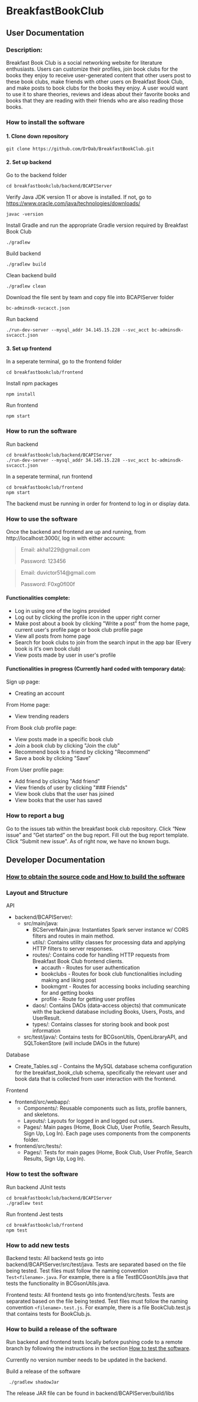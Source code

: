 # BreakfastBookClub

## User Documentation

### Description:

Breakfast Book Club is a social networking website for literature enthusiasts. Users can customize their profiles, join book clubs for the books they enjoy to receive user-generated content that other users post to these book clubs, make friends with other users on Breakfast Book Club, and make posts to book clubs for the books they enjoy. A user would want to use it to share theories, reviews and ideas about their favorite books and books that they are reading with their friends who are also reading those books.



### How to install the software

#### 1. Clone down repository
```
git clone https://github.com/DrDab/BreakfastBookClub.git
```

#### 2. Set up backend

Go to the backend folder
```
cd breakfastbookclub/backend/BCAPIServer
```

Verify Java JDK version 11 or above is installed. If not, go to https://www.oracle.com/java/technologies/downloads/

```
javac -version
```

Install Gradle and run the appropriate Gradle version required by Breakfast Book Club
```
./gradlew
```

Build backend
```
./gradlew build
```

Clean backend build
```
./gradlew clean
```

Download the file sent by team and copy file into BCAPIServer folder
```
bc-adminsdk-svcacct.json
```

Run backend
```
./run-dev-server --mysql_addr 34.145.15.228 --svc_acct bc-adminsdk-svcacct.json
```

#### 3. Set up frontend

In a seperate terminal, go to the frontend folder
```
cd breakfastbookclub/frontend
```
Install npm packages
```
npm install 
```
Run frontend
```
npm start
```


### How to run the software

Run backend
```
cd breakfastbookclub/backend/BCAPIServer
./run-dev-server --mysql_addr 34.145.15.228 --svc_acct bc-adminsdk-svcacct.json
```

In a seperate terminal, run frontend
```
cd breakfastbookclub/frontend
npm start
```

The backend must be running in order for frontend to log in or display data.

### How to use the software

Once the backend and frontend are up and running, from http://localhost:3000/, log in with either account: 

<blockquote>
Email: akha1229@gmail.com

Password: 123456
</blockquote>

<blockquote>
Email: duvictor514@gmail.com

Password: F0xg0fl00f
</blockquote>

#### Functionalities complete: 

- Log in using one of the logins provided 
- Log out by clicking the profile icon in the upper right corner
- Make post about a book by clicking "Write a post" from the home page, current user's profile page or book club profile page
- View all posts from home page
- Search for book clubs to join from the search input in the app bar (Every book is it's own book club)
- View posts made by user in user's profile


#### Functionalities in progress (Currently hard coded with temporary data): 

Sign up page:
- Creating an account

From Home page:
- View trending readers

From Book club profile page:
- View posts made in a specific book club
- Join a book club by clicking "Join the club"
- Recommend book to a friend by clicking "Recommend"
- Save a book by clicking "Save"

From User profile page:
- Add friend by clicking "Add friend" 
- View friends of user by clicking "### Friends"
- View book clubs that the user has joined
- View books that the user has saved


### How to report a bug
Go to the issues tab within the breakfast book club repository. Click “New issue” and “Get started” on the bug report. Fill out the bug report template. Click “Submit new issue". As of right now, we have no known bugs.





## Developer Documentation
### [How to obtain the source code and How to build the software](#How-to-install-the-software)

### Layout and Structure
API
- backend/BCAPIServer/: 
    - src/main/java:
        - BCServerMain.java: Instantiates Spark server instance w/ CORS filters and routes in main method.
        - utils/: Contains utility classes for processing data and applying HTTP filters to server responses.
        - routes/: Contains code for handling HTTP requests from Breakfast Book Club frontend clients.
            - accauth - Routes for user authentication
            - bookclubs - Routes for book club functionalities including making and liking post
            - bookmgmt - Routes for accessing books including searching for and getting books
            - profile - Route for getting user profiles 
        - daos/: Contains DAOs (data-access objects) that communicate with the backend database including Books, Users, Posts, and UserResult.
        - types/: Contains classes for storing book and book post information
    - src/test/java/: Contains tests for BCGsonUtils, OpenLibraryAPI, and SQLTokenStore (will include DAOs in the future)


Database

- Create_Tables.sql - Contains the MySQL database schema configuration for the breakfast_book_club schema, specifically the relevant user and book data that is collected from user interaction with the frontend.


Frontend
- frontend/src/webapp/:
    - Components/: Reusable components such as lists, profile banners, and skeletons.
    - Layouts/: Layouts for logged in and logged out users.
    - Pages/: Main pages (Home, Book Club, User Profile, Search Results, Sign Up, Log In). Each page uses components from the components folder.
- frontend/src/tests/:
    - Pages/: Tests for main pages (Home, Book Club, User Profile, Search Results, Sign Up, Log In).


### How to test the software

Run backend JUnit tests
```
cd breakfastbookclub/backend/BCAPIServer
./gradlew test
```

Run frontend Jest tests
```
cd breakfastbookclub/frontend
npm test
```

### How to add new tests

Backend tests:
All backend tests go into backend/BCAPIServer/src/test/java.
Tests are separated based on the file being tested. Test files must follow the naming convention `Test<filename>.java`. For example, there is a file TestBCGsonUtils.java that tests the functionality in BCGsonUtils.java.

Frontend tests:
All frontend tests go into frontend/src/tests.
Tests are separated based on the file being tested. Test files must follow the naming convention `<filename>.test.js`. For example, there is a file BookClub.test.js that contains tests for BookClub.js.


### How to build a release of the software

Run backend and frontend tests locally before pushing code to a remote branch by following the instructions in the section [How to test the software](#How-to-test-the-software).

Currently no version number needs to be updated in the backend.

Build a release of the software
```
 ./gradlew shadowJar
```
The release JAR file can be found in backend/BCAPIServer/build/libs
 


